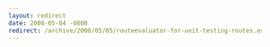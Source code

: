 ```yaml
---
layout: redirect
date: 2008-05-04 -0800
redirect: /archive/2008/05/05/routeevaluator-for-unit-testing-routes.aspx/
---
```

